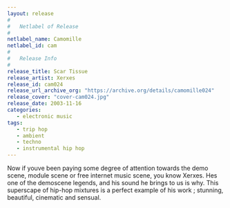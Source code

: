 ```yaml
---
layout: release
#
#   Netlabel of Release
#
netlabel_name: Camomille
netlabel_id: cam
#
#   Release Info
#
release_title: Scar Tissue
release_artist: Xerxes
release_id: cam024
release_url_archive_org: "https://archive.org/details/camomille024"
release_cover: "cover-cam024.jpg"
release_date: 2003-11-16
categories:
   - electronic music
tags:
   - trip hop
   - ambient
   - techno
   - instrumental hip hop
---
```

Now if youve been paying some degree of attention towards the demo scene, module scene or free internet music scene, you know Xerxes. Hes one of the demoscene legends, and his sound he brings to us is why. This superscape of hip-hop mixtures is a perfect example of his work ; stunning, beautiful, cinematic and sensual.

